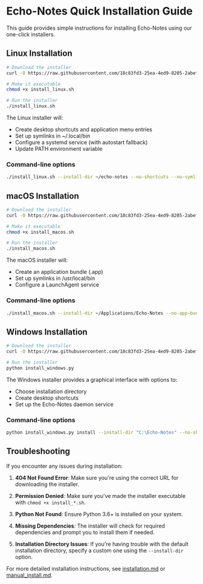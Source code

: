 # Echo-Notes Quick Installation Guide

This guide provides simple instructions for installing Echo-Notes using our one-click installers.

## Linux Installation

```bash
# Download the installer
curl -O https://raw.githubusercontent.com/18c83fd3-25ea-4ed9-8205-2abeff9b3883/Echo-Notes/main/installers/install_linux.sh

# Make it executable
chmod +x install_linux.sh

# Run the installer
./install_linux.sh
```

The Linux installer will:
- Create desktop shortcuts and application menu entries
- Set up symlinks in ~/.local/bin
- Configure a systemd service (with autostart fallback)
- Update PATH environment variable

### Command-line options

```bash
./install_linux.sh --install-dir ~/echo-notes --no-shortcuts --no-symlinks --no-service
```

## macOS Installation

```bash
# Download the installer
curl -O https://raw.githubusercontent.com/18c83fd3-25ea-4ed9-8205-2abeff9b3883/Echo-Notes/main/installers/install_macos.sh

# Make it executable
chmod +x install_macos.sh

# Run the installer
./install_macos.sh
```

The macOS installer will:
- Create an application bundle (.app)
- Set up symlinks in /usr/local/bin
- Configure a LaunchAgent service

### Command-line options

```bash
./install_macos.sh --install-dir ~/Applications/Echo-Notes --no-app-bundle --no-symlinks --no-service
```

## Windows Installation

```bash
# Download the installer
curl -O https://raw.githubusercontent.com/18c83fd3-25ea-4ed9-8205-2abeff9b3883/Echo-Notes/main/installers/install_windows.py

# Run the installer
python install_windows.py
```

The Windows installer provides a graphical interface with options to:
- Choose installation directory
- Create desktop shortcuts
- Set up the Echo-Notes daemon service

### Command-line options

```bash
python install_windows.py install --install-dir "C:\Echo-Notes" --no-shortcut --no-service
```

## Troubleshooting

If you encounter any issues during installation:

1. **404 Not Found Error**: Make sure you're using the correct URL for downloading the installer.

2. **Permission Denied**: Make sure you've made the installer executable with `chmod +x install_*.sh`.

3. **Python Not Found**: Ensure Python 3.6+ is installed on your system.

4. **Missing Dependencies**: The installer will check for required dependencies and prompt you to install them if needed.

5. **Installation Directory Issues**: If you're having trouble with the default installation directory, specify a custom one using the `--install-dir` option.

For more detailed installation instructions, see [installation.md](installation.md) or [manual_install.md](manual_install.md).